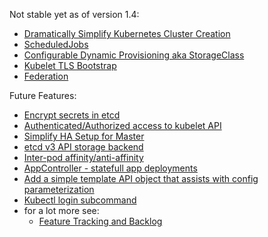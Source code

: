 

Not stable yet as of version 1.4:
- [Dramatically Simplify Kubernetes Cluster Creation](https://github.com/kubernetes/features/issues/11)
- [ScheduledJobs](https://github.com/kubernetes/features/issues/19)
- [Configurable Dynamic Provisioning aka StorageClass](https://github.com/kubernetes/features/issues/36)
- [Kubelet TLS Bootstrap](https://github.com/kubernetes/features/issues/43)
- [Federation](https://github.com/kubernetes/features/issues?q=is%3Aissue+is%3Aopen+label%3Ateam%2FSIG-Federation)

Future Features:
- [Encrypt secrets in etcd](https://github.com/kubernetes/features/issues/92)
- [Authenticated/Authorized access to kubelet API](https://github.com/kubernetes/features/issues/89)
- [Simplify HA Setup for Master](https://github.com/kubernetes/features/issues/48)
- [etcd v3 API storage backend](https://github.com/kubernetes/features/issues/44)
- [Inter-pod affinity/anti-affinity](https://github.com/kubernetes/features/issues/60)
- [AppController - statefull app deployments](https://github.com/kubernetes/features/issues/42)
- [Add a simple template API object that assists with config parameterization](https://github.com/kubernetes/features/issues/35)
- [Kubectl login subcommand](https://github.com/kubernetes/features/issues/32)
- for a lot more see:
  - [Feature Tracking and Backlog](https://github.com/kubernetes/features/issues)
